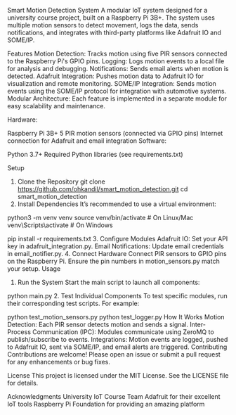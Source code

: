 Smart Motion Detection System
A modular IoT system designed for a university course project, built on a Raspberry Pi 3B+. The system uses multiple motion sensors to detect movement, logs the data, sends notifications, and integrates with third-party platforms like Adafruit IO and SOME/IP.

Features
Motion Detection: Tracks motion using five PIR sensors connected to the Raspberry Pi's GPIO pins.
Logging: Logs motion events to a local file for analysis and debugging.
Notifications: Sends email alerts when motion is detected.
Adafruit Integration: Pushes motion data to Adafruit IO for visualization and remote monitoring.
SOME/IP Integration: Sends motion events using the SOME/IP protocol for integration with automotive systems.
Modular Architecture: Each feature is implemented in a separate module for easy scalability and maintenance.

Hardware:

Raspberry Pi 3B+
5 PIR motion sensors (connected via GPIO pins)
Internet connection for Adafruit and email integration
Software:

Python 3.7+
Required Python libraries (see requirements.txt)

Setup
1. Clone the Repository
git clone https://github.com/ohkandil/smart_motion_detection.git
cd smart_motion_detection
2. Install Dependencies
It’s recommended to use a virtual environment:

python3 -m venv venv
source venv/bin/activate  # On Linux/Mac
venv\Scripts\activate     # On Windows

pip install -r requirements.txt
3. Configure Modules
Adafruit IO: Set your API key in adafruit_integration.py.
Email Notifications: Update email credentials in email_notifier.py.
4. Connect Hardware
Connect PIR sensors to GPIO pins on the Raspberry Pi. Ensure the pin numbers in motion_sensors.py match your setup.
Usage
1. Run the System
Start the main script to launch all components:

python main.py
2. Test Individual Components
To test specific modules, run their corresponding test scripts. For example:

python test_motion_sensors.py
python test_logger.py
How It Works
Motion Detection:
Each PIR sensor detects motion and sends a signal.
Inter-Process Communication (IPC):
Modules communicate using ZeroMQ to publish/subscribe to events.
Integrations:
Motion events are logged, pushed to Adafruit IO, sent via SOME/IP, and email alerts are triggered.
Contributing
Contributions are welcome! Please open an issue or submit a pull request for any enhancements or bug fixes.

License
This project is licensed under the MIT License. See the LICENSE file for details.

Acknowledgments
University IoT Course Team
Adafruit for their excellent IoT tools
Raspberry Pi Foundation for providing an amazing platform
